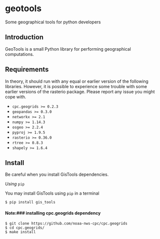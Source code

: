 # geotools
Some geographical tools for python developers

## Introduction
GeoTools is a small Python library for performing geographical computations.

## Requirements
In theory, it should run with any equal or earlier version of the following libraries. However, it is possible to experience some trouble with some earlier versions of the rasterio package. Please report any issue you might cope with.

* `` cpc.geogrids >= 0.2.3 ``
* `` geopandas >= 0.3.0 ``
* `` networkx >= 2.1 ``
* `` numpy >= 1.14.3 ``
* `` osgeo >= 2.2.4 ``
* `` pyproj >= 1.9.5 ``
* `` rasterio >= 0.36.0 ``
* `` rtree >= 0.8.3 ``
* `` shapely >= 1.6.4 ``

## Install
Be careful when you install GisTools dependencies.

_Using_ ``pip``

You may install GisTools using ``pip`` in a terminal
```
$ pip install gis_tools
```
#### Note:### installing cpc.geogrids dependency
```
$ git clone https://github.com/noaa-nws-cpc/cpc.geogrids
$ cd cpc.geogrids/
$ make install
